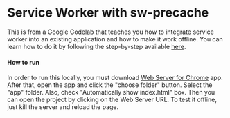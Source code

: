 # Service Worker with sw-precache

This is from a Google Codelab that teaches you how to integrate service worker into an existing application and how to make it work offline. 
You can learn how to do it by following the step-by-step available 
[here](https://codelabs.developers.google.com/codelabs/sw-precache).

#### How to run

In order to run this locally, you must download 
[Web Server for Chrome](https://chrome.google.com/webstore/detail/web-server-for-chrome/ofhbbkphhbklhfoeikjpcbhemlocgigb) app. 
After that, open the app and click the "choose folder" button. Select the "app" folder. Also, check "Automatically show index.html" box. 
Then you can open the project by clicking on the Web Server URL. To test it offline, just kill the server and reload the page.
